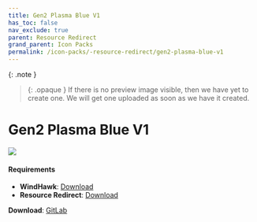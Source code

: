 ```yaml
---
title: Gen2 Plasma Blue V1
has_toc: false
nav_exclude: true
parent: Resource Redirect
grand_parent: Icon Packs
permalink: /icon-packs/-resource-redirect/gen2-plasma-blue-v1
---
```


{: .note }
> {: .opaque }
> If there is no preview image visible, then we have yet to create one. We will get one uploaded as soon as we have it created.

Gen2 Plasma Blue V1
===========================

![][Preview]

#### Requirements

*   **WindHawk**: [Download][WindHawk]
*   **Resource Redirect**: [Download][ResourceRedirect]

**Download**: [GitLab][GitLab]

<!-- ///////////////////////////////////////////////////////////////////////////////////////////////////////////////////////////////////////////////////// -->

[Preview]: https://gitlab.com/the-back-room/resource-redirect/-/tree/main/icon-packs/Plasma-Blue-V1/Extras/Preview.bmp 

[GitLab]: https://gitlab.com/the-back-room/resource-redirect/-/tree/main/icon-packs/Plasma-Blue-V1

[WindHawk]: https://windhawk.net/
[ResourceRedirect]: https://windhawk.net/mods/icon-resource-redirect

<!-- ///////////////////////////////////////////////////////////////////////////////////////////////////////////////////////////////////////////////////// -->
